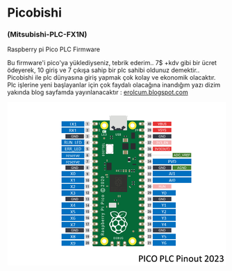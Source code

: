 # Picobishi
### (Mitsubishi-PLC-FX1N)
 Raspberry pi Pico PLC Firmware

Bu firmware'i pico'ya yüklediyseniz, tebrik ederim.. 7$ +kdv gibi bir ücret ödeyerek, 10 giriş ve 7 çıkışa sahip bir plc sahibi oldunuz demektir.. Picobishi ile plc dünyasına giriş yapmak çok kolay ve ekonomik olacaktır. Plc işlerine yeni başlayanlar için çok faydalı olacağına inandığım yazı dizim yakında blog sayfamda yayınlanacaktır :
[erolcum.blogspot.com](https://erolcum.blogspot.com)

![Picobishi_PLC_Pinout_2023](https://github.com/erolcum/Picobishi/blob/main/my%20files/Pico_PLC_Pinout_2023.png)
 
